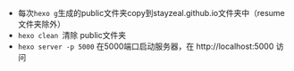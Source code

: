 - 每次`hexo g`生成的public文件夹copy到stayzeal.github.io文件夹中（resume文件夹除外）
- `hexo clean `清除 public文件夹
- `hexo server -p 5000` 在5000端口启动服务器，在 http://localhost:5000 访问
